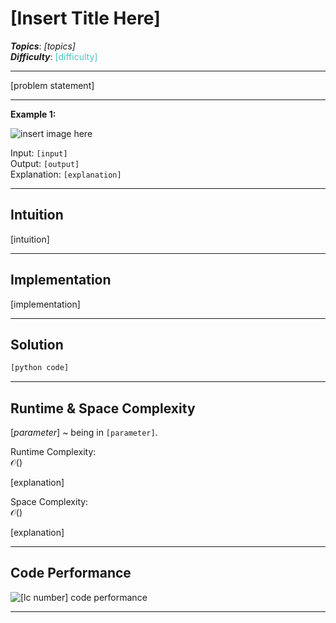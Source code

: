 # [Insert Title Here]
***Topics***: *[topics]*  
***Difficulty***: <span style="color: #46c6c2;">[difficulty]</span>
<!-- green: #46c6c2, yellow: #fac31d, red: #f8615c-->
---
[problem statement]

---
**Example 1:**  

![insert image here](path/to/file)

Input: `[input]`  
Output: `[output]`  
Explanation: `[explanation]`  

---
## Intuition
[intuition]

---
## Implementation
[implementation]

---
## Solution
```python
[python code]
```
---
## Runtime & Space Complexity
$[parameter]$ ~ being in `[parameter]`.  

Runtime Complexity:  
$\mathcal{O}()$

[explanation]

Space Complexity:  
$\mathcal{O}()$

[explanation]

---
## Code Performance
![[lc number] code performance](path/to/file)

---